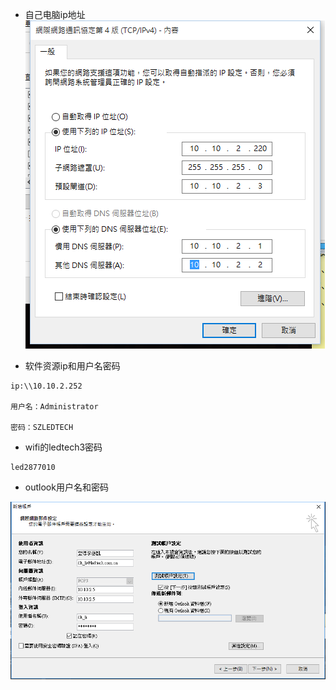 - 自己电脑ip地址
![](image/1-1.png)

- 软件资源ip和用户名密码

```
ip:\\10.10.2.252

用户名：Administrator

密码：SZLEDTECH
```

- wifi的ledtech3密码
```
led2877010
```

- outlook用户名和密码

![](image/1-2.png)